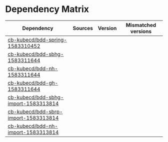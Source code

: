 # Dependency Matrix

Dependency | Sources | Version | Mismatched versions
---------- | ------- | ------- | -------------------
[cb-kubecd/bdd-spring-1583310452](https://github.com/cb-kubecd/bdd-spring-1583310452.git) |  | []() | 
[cb-kubecd/bdd-sbhg-1583311644](https://github.com/cb-kubecd/bdd-sbhg-1583311644.git) |  | []() | 
[cb-kubecd/bdd-nh-1583311644](https://github.com/cb-kubecd/bdd-nh-1583311644.git) |  | []() | 
[cb-kubecd/bdd-gh-1583311644](https://github.com/cb-kubecd/bdd-gh-1583311644.git) |  | []() | 
[cb-kubecd/bdd-sbhg-import-1583313814](https://github.com/cb-kubecd/bdd-sbhg-import-1583313814.git) |  | []() | 
[cb-kubecd/bdd-sbrp-import-1583313814](https://github.com/cb-kubecd/bdd-sbrp-import-1583313814.git) |  | []() | 
[cb-kubecd/bdd-nh-import-1583313814](https://github.com/cb-kubecd/bdd-nh-import-1583313814.git) |  | []() | 
